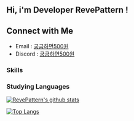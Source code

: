 ## Hi, i'm Developer RevePattern !

## Connect with Me
- Email : [궁금하면500원](mailto:www.naver.com)
- Discord : [궁금하면500원](https://discord.com)

### Skills

### Studying Languages

[![RevePattern's github stats](https://github-readme-stats.vercel.app/api?username=RevePattern&show_icons=true&hide_border=true&count_private=true)](https://github.com/RevePattern)

[![Top Langs](https://github-readme-stats.vercel.app/api/top-langs/?username=RevePattern&layout=compact)](https://github.com/RevePattern)
